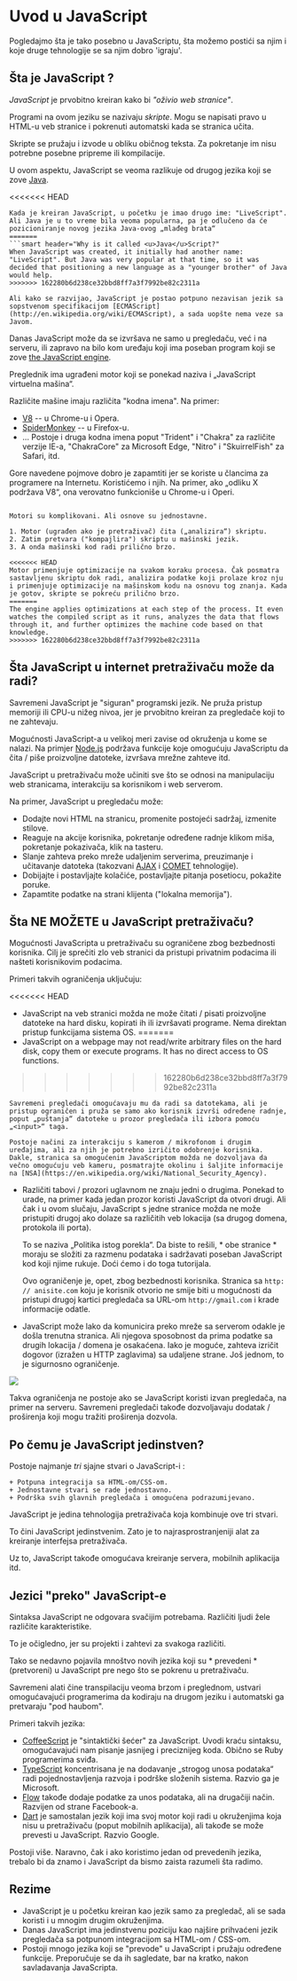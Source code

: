 # Uvod u JavaScript

Pogledajmo šta je tako posebno u JavaScriptu, šta možemo postići sa njim i koje druge tehnologije se sa njim dobro 'igraju'.

## Šta je JavaScript ?

*JavaScript* je prvobitno kreiran kako bi *"oživio web stranice"*.

Programi na ovom jeziku se nazivaju *skripte*. Mogu se napisati pravo u HTML-u veb stranice i pokrenuti automatski kada se stranica učita.

Skripte se pružaju i izvode u obliku običnog teksta. Za pokretanje im nisu potrebne posebne pripreme ili kompilacije.

U ovom aspektu, JavaScript se veoma razlikuje od drugog jezika koji se zove [Java](https://en.wikipedia.org/wiki/Java_(programming_language)).

<<<<<<< HEAD
```smart header="Zašto <u>Java</u>Script?"
Kada je kreiran JavaScript, u početku je imao drugo ime: "LiveScript". Ali Java je u to vreme bila veoma popularna, pa je odlučeno da će pozicioniranje novog jezika Java-ovog „mlađeg brata“
=======
```smart header="Why is it called <u>Java</u>Script?"
When JavaScript was created, it initially had another name: "LiveScript". But Java was very popular at that time, so it was decided that positioning a new language as a "younger brother" of Java would help.
>>>>>>> 162280b6d238ce32bbd8ff7a3f7992be82c2311a

Ali kako se razvijao, JavaScript je postao potpuno nezavisan jezik sa sopstvenom specifikacijom [ECMAScript](http://en.wikipedia.org/wiki/ECMAScript), a sada uopšte nema veze sa Javom.
```

Danas JavaScript može da se izvršava ne samo u pregledaču, već i na serveru, ili zapravo na bilo kom uređaju koji ima poseban program koji se zove [the JavaScript engine](https://en.wikipedia.org/wiki/JavaScript_engine).

Preglednik ima ugrađeni motor koji se ponekad naziva i „JavaScript virtuelna mašina“.

Različite mašine imaju različita "kodna imena". Na primer:

- [V8](https://en.wikipedia.org/wiki/V8_(JavaScript_engine)) -- u Chrome-u i Opera.
- [SpiderMonkey](https://en.wikipedia.org/wiki/SpiderMonkey) -- u Firefox-u.
- ... Postoje i druga kodna imena poput "Trident" i "Chakra" za različite verzije IE-a, "ChakraCore" za Microsoft Edge, "Nitro" i "SkuirrelFish" za Safari, itd.

Gore navedene pojmove dobro je zapamtiti jer se koriste u člancima za programere na Internetu. Koristićemo i njih. Na primer, ako „odliku X podržava V8“, ona verovatno funkcioniše u Chrome-u i Operi.

```smart header="Kako rade mašine ?"

Motori su komplikovani. Ali osnove su jednostavne.

1. Motor (ugrađen ako je pretraživač) čita („analizira“) skriptu.
2. Zatim pretvara ("kompajlira") skriptu u mašinski jezik.
3. A onda mašinski kod radi prilično brzo.

<<<<<<< HEAD
Motor primenjuje optimizacije na svakom koraku procesa. Čak posmatra sastavljenu skriptu dok radi, analizira podatke koji prolaze kroz nju i primenjuje optimizacije na mašinskom kodu na osnovu tog znanja. Kada je gotov, skripte se pokreću prilično brzo.
=======
The engine applies optimizations at each step of the process. It even watches the compiled script as it runs, analyzes the data that flows through it, and further optimizes the machine code based on that knowledge.
>>>>>>> 162280b6d238ce32bbd8ff7a3f7992be82c2311a
```

## Šta JavaScript u internet pretraživaču može da radi?

Savremeni JavaScript je "siguran" programski jezik. Ne pruža pristup memoriji ili CPU-u nižeg nivoa, jer je prvobitno kreiran za pregledače koji to ne zahtevaju.

Mogućnosti JavaScript-a u velikoj meri zavise od okruženja u kome se nalazi. Na primjer [Node.js](https://wikipedia.org/wiki/Node.js) podržava funkcije koje omogućuju JavaScriptu da čita / piše proizvoljne datoteke, izvršava mrežne zahteve itd.

JavaScript u pretraživaču može učiniti sve što se odnosi na manipulaciju web stranicama, interakciju sa korisnikom i web serverom.

Na primer, JavaScript u pregledaču može:

- Dodajte novi HTML na stranicu, promenite postojeći sadržaj, izmenite stilove.
- Reaguje na akcije korisnika, pokretanje određene radnje klikom miša, pokretanje pokazivača, klik na tasteru.
- Slanje zahteva preko mreže udaljenim serverima, preuzimanje i učitavanje datoteka (takozvani [AJAX](https://en.wikipedia.org/wiki/Ajax_(programming)) i [COMET](https://en.wikipedia.org/wiki/Comet_(programming)) tehnologije).
- Dobijajte i postavljajte kolačiće, postavljajte pitanja posetiocu, pokažite poruke.
- Zapamtite podatke na strani klijenta ("lokalna memorija").

## Šta NE MOŽETE u JavaScript pretraživaču?

Mogućnosti JavaScripta u pretraživaču su ograničene zbog bezbednosti korisnika. Cilj je sprečiti zlo veb stranici da pristupi privatnim podacima ili našteti korisnikovim podacima.

Primeri takvih ograničenja uključuju:

<<<<<<< HEAD
- JavaScript na veb stranici možda ne može čitati / pisati proizvoljne datoteke na hard disku, kopirati ih ili izvršavati programe. Nema direktan pristup funkcijama sistema OS.
=======
- JavaScript on a webpage may not read/write arbitrary files on the hard disk, copy them or execute programs. It has no direct access to OS functions.
>>>>>>> 162280b6d238ce32bbd8ff7a3f7992be82c2311a

    Savremeni pregledači omogućavaju mu da radi sa datotekama, ali je pristup ograničen i pruža se samo ako korisnik izvrši određene radnje, poput „puštanja“ datoteke u prozor pregledača ili izbora pomoću „<input>“ taga.

    Postoje načini za interakciju s kamerom / mikrofonom i drugim uređajima, ali za njih je potrebno izričito odobrenje korisnika. Dakle, stranica sa omogućenim JavaScriptom možda ne dozvoljava da večno omogućuju veb kameru, posmatrajte okolinu i šaljite informacije na [NSA](https://en.wikipedia.org/wiki/National_Security_Agency).
    
- Različiti tabovi / prozori uglavnom ne znaju jedni o drugima. Ponekad to urade, na primer kada jedan prozor koristi JavaScript da otvori drugi. Ali čak i u ovom slučaju, JavaScript s jedne stranice možda ne može pristupiti drugoj ako dolaze sa različitih veb lokacija (sa drugog domena, protokola ili porta).

    To se naziva „Politika istog porekla“. Da biste to rešili, * obe stranice * moraju se složiti za razmenu podataka i sadržavati poseban JavaScript kod koji njime rukuje. Doći ćemo i do toga tutorijala.

    Ovo ograničenje je, opet, zbog bezbednosti korisnika. Stranica sa `http: // anisite.com` koju je korisnik otvorio ne smije biti u mogućnosti da pristupi drugoj kartici pregledača sa URL-om `http://gmail.com` i krade informacije odatle.
    
- JavaScript može lako da komunicira preko mreže sa serverom odakle je došla trenutna stranica. Ali njegova sposobnost da prima podatke sa drugih lokacija / domena je osakaćena. Iako je moguće, zahteva izričit dogovor (izražen u HTTP zaglavima) sa udaljene strane. Još jednom, to je sigurnosno ograničenje.

![](limitations.svg)

Takva ograničenja ne postoje ako se JavaScript koristi izvan pregledača, na primer na serveru. Savremeni pregledači takođe dozvoljavaju dodatak / proširenja koji mogu tražiti proširenja dozvola.

## Po čemu je JavaScript jedinstven?

Postoje najmanje *tri* sjajne stvari o JavaScript-i :

```compare
+ Potpuna integracija sa HTML-om/CSS-om.
+ Jednostavne stvari se rade jednostavno.
+ Podrška svih glavnih pregledača i omogućena podrazumijevano.
```
JavaScript je jedina tehnologija pretraživača koja kombinuje ove tri stvari.

To čini JavaScript jedinstvenim. Zato je to najrasprostranjeniji alat za kreiranje interfejsa pretraživača.

Uz to, JavaScript takođe omogućava kreiranje servera, mobilnih aplikacija itd.

## Jezici "preko" JavaScript-e

Sintaksa JavaScript ne odgovara svačijim potrebama. Različiti ljudi žele različite karakteristike.

To je očigledno, jer su projekti i zahtevi za svakoga različiti.

Tako se nedavno pojavila mnoštvo novih jezika koji su * prevedeni * (pretvoreni) u JavaScript pre nego što se pokrenu u pretraživaču.

Savremeni alati čine transpilaciju veoma brzom i preglednom, ustvari omogućavajući programerima da kodiraju na drugom jeziku i automatski ga pretvaraju "pod haubom".

Primeri takvih jezika:

- [CoffeeScript](http://coffeescript.org/) je "sintaktički šećer" za JavaScript. Uvodi kraću sintaksu, omogućavajući nam pisanje jasnijeg i preciznijeg koda. Obično se Ruby programerima sviđa.
- [TypeScript](http://www.typescriptlang.org/) koncentrisana je na dodavanje „strogog unosa podataka“ radi pojednostavljenja razvoja i podrške složenih sistema. Razvio ga je Microsoft.
- [Flow](http://flow.org/) takođe dodaje podatke za unos podataka, ali na drugačiji način. Razvijen od strane Facebook-a.
- [Dart](https://www.dartlang.org/) je samostalan jezik koji ima svoj motor koji radi u okruženjima koja nisu u pretraživaču (poput mobilnih aplikacija), ali takođe se može prevesti u JavaScript. Razvio Google.

Postoji više. Naravno, čak i ako koristimo jedan od prevedenih jezika, trebalo bi da znamo i JavaScript da bismo zaista razumeli šta radimo.

## Rezime

- JavaScript je u početku kreiran kao jezik samo za pregledač, ali se sada koristi i u mnogim drugim okruženjima.
- Danas JavaScript ima jedinstvenu poziciju kao najšire prihvaćeni jezik pregledača sa potpunom integracijom sa HTML-om / CSS-om.
- Postoji mnogo jezika koji se "prevode" u JavaScript i pružaju određene funkcije. Preporučuje se da ih sagledate, bar na kratko, nakon savladavanja JavaScripta.
